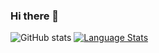 ### Hi there 👋

![GitHub stats](https://github-readme-stats.vercel.app/api?username=Page0526&show_icons=true&theme=ambient_gradient)
[![Language Stats](https://github-readme-stats.vercel.app/api/top-langs/?username=Page0526&langs_count=8&theme=vue&layout=compact)]()
<!--
**bluestyle97/bluestyle97** is a ✨ _special_ ✨ repository because its `README.md` (this file) appears on your GitHub profile.

Here are some ideas to get you started:

- 🔭 I’m currently working on ...
- 🌱 I’m currently learning ...
- 👯 I’m looking to collaborate on ...
- 🤔 I’m looking for help with ...
- 💬 Ask me about ...
- 📫 How to reach me: ...
- 😄 Pronouns: ...
- ⚡ Fun fact: ...
-->
